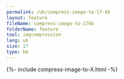 ```yaml
---
permalink: /uk/compress-image-to-17-kb
layout: feature
fileName: compress-image-to-17kb
folderName: feature
tool: imgcompression
lang: uk
size: 17
type: kb
---
```


{%- include compress-image-to-X.html -%}
